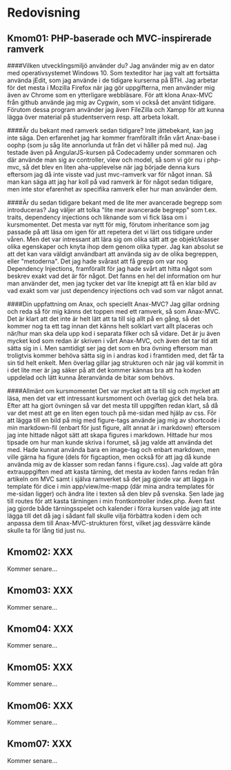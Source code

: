 Redovisning
====================================
 
Kmom01: PHP-baserade och MVC-inspirerade ramverk
------------------------------------
 
####Vilken utvecklingsmiljö använder du?
Jag använder mig av en dator med operativsystemet Windows 10. Som texteditor har 
jag valt att fortsätta använda jEdit, som jag använde i de tidigare kurserna på BTH. 
Jag arbetar för det mesta i Mozilla Firefox när jag gör uppgifterna, men använder mig även 
av Chrome som en ytterligare webbläsare. För att klona Anax-MVC från github använde jag mig 
av Cygwin, som vi också det använt tidigare. Förutom dessa program använder jag även 
FileZilla och Xampp för att kunna lägga över material på studentservern resp. att 
arbeta lokalt.

####Är du bekant med ramverk sedan tidigare?
Inte jättebekant, kan jag inte säga. Den erfarenhet jag har kommer framförallt ifrån vårt 
Anax-base i oophp (som ju såg lite annorlunda ut från det vi håller på med nu). Jag testade även på 
AngularJS-kursen på Codecademy under sommaren och där använde man sig av controller, view och model, så 
som vi gör nu i php-mvc, så det blev en liten aha-upplevelse när jag började denna kurs eftersom jag 
då inte visste vad just mvc-ramverk var för något innan. Så man kan säga att jag har koll på vad 
ramverk är för något sedan tidigare, men inte stor efarenhet av specifika ramverk eller hur man använder dem.

####Är du sedan tidigare bekant med de lite mer avancerade begrepp som introduceras?
Jag väljer att tolka "lite mer avancerade begrepp" som t.ex. traits, dependency injections och liknande som vi fick läsa om i kursmomentet. 
Det mesta var nytt för mig, förutom inheritance som jag passade på att läsa om igen för att 
repetera det vi lärt oss tidigare under våren. Men det var intressant att lära sig om olika sätt 
att ge objekt/klasser olika egenskaper och knyta ihop dem genom olika typer. Jag kan absolut se 
att det kan vara väldigt användbart att använda sig av de olika begreppen, eller "metoderna". Det 
jag hade svårast att få grepp om var nog Dependency Injections, framförallt för jag hade svårt att 
hitta något som beskrev exakt vad det är för något. Det fanns en hel del information om hur 
man använder det, men jag tycker det var lite knepigt att få en klar bild av vad exakt som var 
just dependency injections och vad som var något annat.

####Din uppfattning om Anax, och speciellt Anax-MVC?
Jag gillar ordning och reda så för mig känns det toppen med ett ramverk, så som Anax-MVC. Det 
är klart att det inte är helt lätt att ta till sig allt på en gång, så det kommer nog ta 
ett tag innan det känns helt solklart vart allt placeras och när/hur man ska dela upp kod 
i separata filker och så vidare. Det är ju även mycket kod som redan är skriven i vårt 
Anax-MVC, och även det tar tid att sätta sig in i. Men samtidigt ser jag det som en bra 
övning eftersom man troligtvis kommer behöva sätta sig in i andras kod i framtiden med, 
det får ta sin tid helt enkelt. Men överlag gillar jag strukturen och när jag väl 
kommit in i det lite mer är jag säker på att det kommer kännas bra att ha koden 
uppdelad och lätt kunna återanvända de bitar som behövs.

####Allmänt om kursmomentet
Det var mycket att ta till sig och mycket att läsa, men det var ett intressant kursmoment 
och överlag gick det hela bra. Efter att ha gjort övningen så var det mesta till uppgiften redan klart, 
så då var det mest att ge en liten egen touch på me-sidan med hjälp av css. För att lägga till en bild 
på mig med figure-tags använde jag mig av shortcode i min markdown-fil (enbart för just figure, allt annat 
är i markdown) eftersom jag inte hittade något sätt att skapa figures i markdown. Hittade hur mos 
tipsade om hur man kunde skriva i forumet, så jag valde att använda det med. Hade kunnat använda bara en 
image-tag och enbart markdown, men ville gärna ha figure (dels för figcaption, men också för att 
jag då kunde använda mig av de klasser som redan fanns i figure.css). Jag valde att göra extrauppgiften med 
att kasta tärning, det mesta av koden fanns redan från artikeln om MVC samt i själva ramverket så det jag 
gjorde var att lägga in template för dice i min app/view/me-mapp (där mina andra templates för me-sidan ligger) och 
ändra lite i texten så den blev på svenska. Sen lade jag till routes för att kasta tärningen i min frontkontroller 
index.php. Även fast jag gjorde både tärningsspelet och kalender i förra kursen valde jag 
att inte lägga till det då jag i sådant fall skulle vilja förbättra koden i dem och anpassa dem 
till Anax-MVC-strukturen först, vilket jag dessvärre kände skulle ta för lång tid just nu.
 
Kmom02: XXX
------------------------------------
 
Kommer senare...

Kmom03: XXX
------------------------------------
 
Kommer senare...

Kmom04: XXX
------------------------------------
 
Kommer senare...

Kmom05: XXX
------------------------------------
 
Kommer senare...

Kmom06: XXX
------------------------------------
 
Kommer senare...

Kmom07: XXX
------------------------------------
 
Kommer senare...